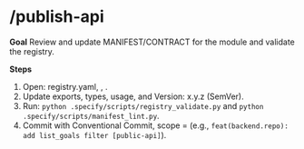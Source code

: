 # /publish-api <module-id>

**Goal**
Review and update MANIFEST/CONTRACT for the module and validate the registry.

**Steps**
1) Open: registry.yaml, <manifest>, <contract>.
2) Update exports, types, usage, and Version: x.y.z (SemVer).
3) Run: `python .specify/scripts/registry_validate.py` and `python .specify/scripts/manifest_lint.py`.
4) Commit with Conventional Commit, scope = <module-id> (e.g., `feat(backend.repo): add list_goals filter [public-api]`).
